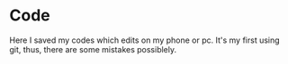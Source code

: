 # Code
Here I saved my codes which edits on my phone or pc.
It's my first using git, thus, there are some mistakes possiblely.

